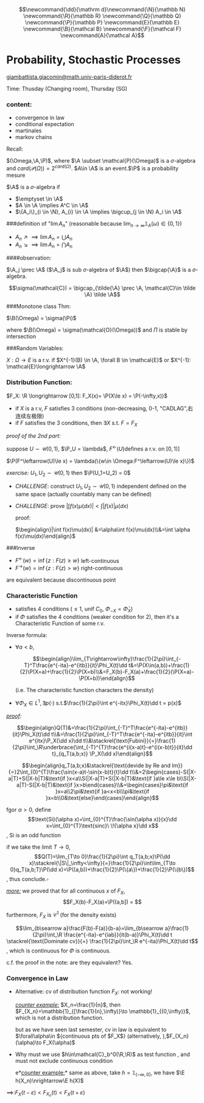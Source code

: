 $$\newcommand{\dd}{\mathrm d}\newcommand{\N}{\mathbb N} \newcommand{\R}{\mathbb R} \newcommand{\Q}{\mathbb Q} \newcommand{\P}{\mathbb P} \newcommand{E}{\mathbb E} \newcommand{\B}{\mathcal B} \newcommand{\F}{\mathcal F} \newcommand{A}{\mathcal A}$$
# Probability, Stochastic Processes

giambattista.giacomin@math.univ-paris-diderot.fr

Time: Thusday (Changing room), Thursday (SG)

### content:

- convergence in law 
- conditional expectation
- martinales
- markov chains

Recall:

$(\Omega,\A,\P)$, where $\A \subset \mathcal{P}(\Omega)$ is a $\sigma$-algebra and $card(\mathcal P(\Omega))=2^{card(\Omega)}$. $A\in \A$ is an event.$\P$ is a probability mesure

$\A$ is a $\sigma$-algebra if 
- $\emptyset \in \A$
- $A \in \A \implies A^C \in \A$
- $\{A_i\}_{i \in \N}, A_{i} \in \A \implies \bigcup_{j \in \N} A_i \in \A$ 

###definition of "$\lim A_n$"
(reasonable because $\lim_{n\rightarrow\infty}𝟙_A(\omega)\in \{0,1\}$)

- $A_n \nearrow \implies \lim A_n = \bigcup A_n$
- $A_n \searrow \implies \lim A_n = \bigcap A_n$

####observation: 

$\A_j \prec \A$ ($\A_j$ is sub $\sigma$-algebra of $\A$) then $\bigcap{\A}$ is a $\sigma$-algebra.

$$\sigma(\mathcal{C}) = \bigcap_{\tilde{\A} \prec \A, \mathcal{C}\in \tilde \A} \tilde \A$$

###Monotone class Thm: 

$\B(\Omega) = \sigma(\Pi)$

where $\B(\Omega) = \sigma(\mathcal{O}(\Omega))$ and $\Pi$ is stable by intersection

###Random Variables:

$X: \Omega \longrightarrow E$ is a r.v. if $X^{-1}(B) \in \A, \forall B \in \mathcal{E}$ or $X^{-1}: \mathcal{E}\longrightarrow \A$

### Distribution Function:

$F_X: \R \longrightarrow [0,1]: F_X(x)= \P(X\le x) = \P(-\infty,x))$

- if $X$ is a r.v, $F$ satisfies 3 conditions (non-decreasing, 0-1, "CADLAG",右连续左极限)
- if $F$ satisfies the 3 conditions, then $\exists X$ s.t. $F = F_X$


*proof of the 2nd part:*

suppose $U\sim \mathcal{U}(0,1)$, $\P_U = \lambda$, $ F^\leftarrow(U)$defines a r.v. on $[0,1)]$

$\P(F^\leftarrow(U)\le x) = \lambda(\{w\in \Omega:F^\leftarrow(U)\le x)\})$



*exercise:* $U_1,U_2 \sim \mathcal{U}(0,1)$ then $\P(U_1=U_2) = 0$

- *CHALLENGE*: construct $U_1,U_2 \sim \mathcal{U}(0,1)$ independent defined on the same space (actually countably many can be defined)

- *CHALLENGE*: prove $|\int f(x)\mu(dx)| < \int |f(x)|\mu(dx)$

  proof:

   $\begin{align}|\int f(x)\mu(dx)| &=\alpha\int f(x)\mu(dx)\\&=\int \alpha f(x)\mu(dx)\end{align}$

###Inverse

- $F^\leftarrow (w) = \inf \{z:F(z)\ge w\}$ left-continuous
- $F^\rightarrow (w) = \inf \{z:F(z)> w\}$ right-continuous

are equivalent because discontinuous point

### Characteristic Function

- satisfies 4 conditions ($\le 1$, unif $C_0$, $\Phi_{-X} = \bar\Phi_{X}$)
- if  $\Phi$ satisfies the 4 conditions (weaker condition for 2), then it's a Characteristic Function of some r.v.

Inverse formula:  

- $\forall a<b$,

  $$\begin{align}\lim_{T\rightarrow\infty}\frac{1}{2\pi}\int_{-T}^T\frac{e^{-ita}-e^{itb}}{it}\Phi_X(t)\dd t&=\P(X\in(a,b))+\frac{1}{2}\P(X=a)+\frac{1}{2}\P(X=b)\\&=F_X(b)-F_X(a)+\frac{1}{2}(\P(X=a)-\P(X=b))\end{align}$$

  (i.e. The characteristic function characters the density)

- $\forall \Phi_X\in L^1, \exists p(\cdot)$ s.t.$\frac{1}{2\pi}\int e^{-itx}\Phi_X(t)\dd t = p(x)$

*<u>proof</u>:* 

$$\begin{align}Q(T)&=\frac{1}{2\pi}\int_{-T}^T\frac{e^{-ita}-e^{itb}}{it}\Phi_X(t)\dd t\\&=\frac{1}{2\pi}\int_{-T}^T\frac{e^{-ita}-e^{itb}}{it}\int e^{itx}\P_X(\dd x)\dd t\\&\stackrel{\text{Fubini}}{=}\frac{1}{2\pi}\int_\R\underbrace{\int_{-T}^{T}\frac{e^{i(x-a)t}-e^{i(x-b)t}}{it}\dd t}_{q_T(a,b;x)} \P_X(\dd x)\end{align}$$

$$\begin{align}q_T(a,b;x)&\stackrel{\text{devide by Re and Im}}{=}2\int_{0}^{T}\frac{\sin(x-a)t-\sin(x-b)t}{t}\dd t\\&=2\begin{cases}-S(|X-a|T)+S(|X-b|T)&\text{if }x<a\\S(|X-a|T)+S(|X-b|T)&\text{if }a\le x\le b\\S(|X-a|T)-S(|X-b|T)&\text{if }x>b\end{cases}\\&=\begin{cases}\pi&\text{if }x=a\\2\pi&\text{if }a<x<b\\\pi&\text{if }x=b\\0&\text{else}\end{cases}\end{align}$$

fgor $\alpha > 0$, define $$\text{Si}(\alpha x)=\int_{0}^{T}\frac{\sin(\alpha x)}{x}\dd x=\int_{0}^{T}\text{sinc}\ \!{\alpha x}\dd x$$, $\text{Si}$ is an odd function 

if we take the limit $T\to 0$, $$Q(T)=\lim_{T\to 0}\frac{1}{2\pi}\int q_T(a,b;x)\P(\dd x)\stackrel{\|S\|_\infty<\infty}{=}\frac{1}{2\pi}\int\lim_{T\to 0}q_T(a,b;T)\P(\dd x)=\P((a,b))+\frac{1}{2}\P(\{a\})+\frac{1}{2}\P(\{b\})$$, thus conclude.$\square$

*<u>more:</u>* we proved that for all continuous $x$ of $F_X$, $$F_X(b)-F_X(a)=\P((a,b]) = $$

furthermore, $F_X$ is $\mathcal{C}^1$ (for the density exists)

$$\lim_{b\searrow a}\frac{F(b)-F(a)}{b-a}=\lim_{b\searrow a}\frac{1}{2\pi}\int_\R \frac{e^{-ita}-e^{iab}}{it(b-a)}\Phi_X(t)\dd t \stackrel{\text{Dominate cv}}{=} \frac{1}{2\pi}\int_\R e^{-ita}\Phi_X(t)\dd t$$, which is continuous for $\Phi$ is continuous.



c.f. the proof in the note: are they equivalent? Yes.



### Convergence in Law

- Alternative: cv of distribution function $F_X$: not working!

  *<u>counter example:</u>* $X_n=\frac{1}{n}$, then $F_{X_n}=\mathbb{1}_{[\frac{1}{n},\infty)}\to \mathbb{1}_{(0,\infty)}$, which is not a distribution function.

  but as we have seen last semester, cv in law is equivalent to $\forall\alpha\in ${continuous pts of $F_X$} (alternatively, ),$F_{X_n}(\alpha)\to F_X(\alpha)$

- Why must we use $h\in\mathcal{C}_b^0(\R,\R)$ as test function , and must not exclude continuous condition

  e*<u>counter example:</u>* same as above, take $h = \mathbb{1}_{(-\infty,0]}$, we have $\E h(X_n)\nrightarrow\E h(X)$




$\implies$:$F_X(t-\varepsilon)<F_{X_n}(t)<F_X(t+\varepsilon)$

